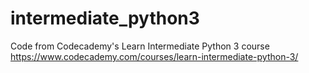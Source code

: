 # intermediate_python3
Code from Codecademy's Learn Intermediate Python 3 course
https://www.codecademy.com/courses/learn-intermediate-python-3/
